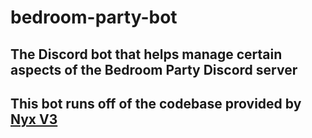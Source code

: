 # bedroom-party-bot

## The Discord bot that helps manage certain aspects of the Bedroom Party Discord server

## This bot runs off of the codebase provided by [Nyx V3](https://github.com/nyx-bot/nyx/tree/v3)